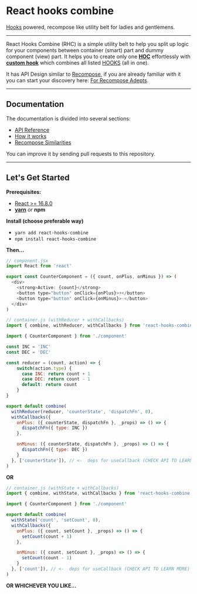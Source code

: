 # React hooks combine

[Hooks](https://reactjs.org/docs/hooks-intro.html) powered, recompose like utility belt for ladies and gentlemens.

---

React Hooks Combine (RHC) is a simple utility belt to help you split up logic for your components between container (smart) part and dummy component (view) part.
It helps you to create only one [__HOC__](https://reactjs.org/docs/higher-order-components.html) effortlessly with [__custom hook__](https://reactjs.org/docs/hooks-custom.html) which combines all listed [HOOKS](https://reactjs.org/docs/hooks-intro.html) (all in one).

It has API Design similar to [Recompose](https://github.com/acdlite/recompose), if you are already familiar with it you can start your discovery here: [For Recompose Adepts](/docs/for-recompose-adepts.md).

---
## Documentation
The documentation is divided into several sections:
- [API Reference](/docs/api-reference.md)
- [How it works](/docs/explanation.md)
- [Recompose Similarities](/docs/for-recompose-adepts.md)

You can improve it by sending pull requests to this repository.

---
## Let's Get Started

__Prerequisites:__
- [React >= 16.8.0](https://reactjs.org/)
- __[yarn](https://yarnpkg.com/ru/)__ _or_ __npm__


__Install (choose preferable way)__
- `yarn add react-hooks-combine`
- `npm install react-hooks-combine`

__Then...__

```javascript
// component.jsx
import React from 'react'

export const CounterComponent = ({ count, onPlus, onMinus }) => (
  <div>
    <strong>Active: {count}</strong>
    <button type="button" onClick={onPlus}>+</button>
    <button type="button" onClick={onMinus}>-</button>
  </div>
)
```

```javascript
// container.js (withReducer + withCallbacks)
import { combine, withReducer, withCallbacks } from 'react-hooks-combine'

import { CounterComponent } from './component'

const INC = 'INC'
const DEC = 'DEC'

const reducer = (count, action) => {
    switch(action.type) {
      case INC: return count + 1
      case DEC: return count - 1
      default: return count
    }
}

export default combine(
  withReducer(reducer, 'counterState', 'dispatchFn', 0),
  withCallbacks({
    onPlus: ({ counterState, dispatchFn }, _props) => () => {
      dispatchFn({ type: INC })
    },

    onMinus: ({ counterState, dispatchFn }, _props) => () => {
      dispatchFn({ type: DEC })
    }
  }, ['counterState']), // <-  deps for useCallback (CHECK API TO LEARN MORE)
)

```
__OR__

```javascript
// container.js (withState + withCallbacks)
import { combine, withState, withCallbacks } from 'react-hooks-combine'

import { CounterComponent } from './component'

export default combine(
  withState('count', 'setCount', 0),
  withCallbacks({
    onPlus: ({ count, setCount }, _props) => () => {
      setCount(count + 1)
    },

    onMinus: ({ count, setCount }, _props) => () => {
      setCount(count - 1)
    }
  }, ['count']), // <-  deps for useCallback (CHECK API TO LEARN MORE)
)
```

__OR WHICHEVER YOU LIKE...__